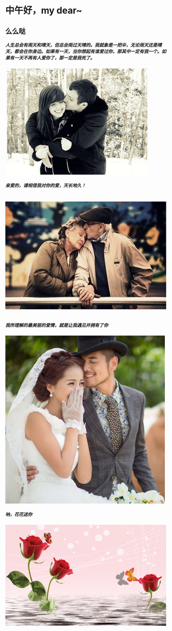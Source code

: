
# 中午好，my dear~  
## 么么哒
##### 人生总会有雨天和晴天，但总会雨过天晴的。我就象是一把伞，无论雨天还是晴天，都会在你身边。如果有一天，当你想起有谁爱过你，那其中一定有我一个。如果有一天不再有人爱你了，那一定是我死了。  
  ![love](img/1.jpg)      
##### 亲爱的，请相信我对你的爱，天长地久！     

  ![love](img/3.jpg)        
##### 我所理解的最美丽的爱情，就是让我遇见并拥有了你    
 ![love](img/me.jpg)    
##### 呐，花花送你    
 ![love](img/meigui.jpg)    

